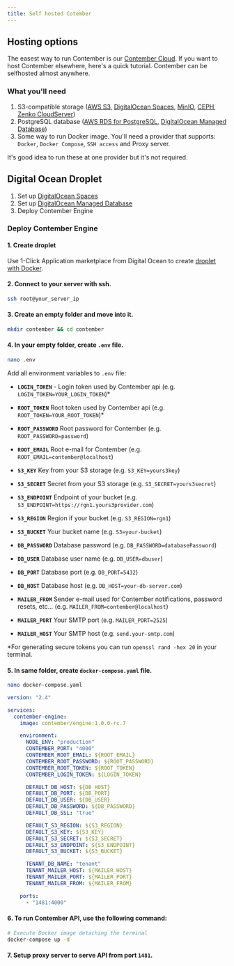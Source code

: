 ```yaml
---
title: Self hosted Cotember
---
```


## Hosting options

The easest way to run Contember is our [Contember Cloud](https://www.contember.com/cloud). If you want to host Contember elsewhere, here's a quick tutorial. Contember can be selfhosted almost anywhere.

### What you'll need

1. S3-compatible storage ([AWS S3](https://aws.amazon.com/s3/), [DigitalOcean Spaces](https://www.digitalocean.com/products/spaces/), [MinIO](https://min.io/), [CEPH](https://ceph.io/), [Zenko CloudServer](https://www.zenko.io/cloudserver/))
2. PostgreSQL database ([AWS RDS for PostgreSQL](https://aws.amazon.com/rds/postgresql/), [DigitalOcean Managed Database](https://www.digitalocean.com/products/managed-databases/))
3. Some way to run Docker image. You'll need a provider that supports: `Docker`, `Docker Compose`, `SSH access` and Proxy server.

It's good idea to run these at one provider but it's not required.

## Digital Ocean Droplet

1. Set up [DigitalOcean Spaces](https://www.digitalocean.com/products/spaces/)
2. Set up [DigitalOcean Managed Database](https://www.digitalocean.com/products/managed-databases/)
3. Deploy Contember Engine

### Deploy Contember Engine

#### 1. Create droplet

Use 1-Click Application marketplace from Digital Ocean to create [droplet with Docker](https://marketplace.digitalocean.com/apps/docker).

#### 2. Connect to your server with ssh.

```bash
ssh root@your_server_ip
```

#### 3. Create an empty folder and move into it.

```bash
mkdir contember && cd contember
```

#### 4. In your empty folder, create `.env` file.

```bash
nano .env
```

Add all environment variables to `.env` file:

- **`LOGIN_TOKEN`** - Login token used by Contember api (e.g. `LOGIN_TOKEN=YOUR_LOGIN_TOKEN`)\*
- **`ROOT_TOKEN`** Root token used by Contember api (e.g. `ROOT_TOKEN=YOUR_ROOT_TOKEN`)\*
- **`ROOT_PASSWORD`** Root password for Contember (e.g. `ROOT_PASSWORD=password`)
- **`ROOT_EMAIL`** Root e-mail for Contember (e.g. `ROOT_EMAIL=contember@localhost`)

- **`S3_KEY`** Key from your S3 storage (e.g. `S3_KEY=yours3key`)
- **`S3_SECRET`** Secret from your S3 storage (e.g. `S3_SECRET=yours3secret`)
- **`S3_ENDPOINT`** Endpoint of your bucket (e.g. `S3_ENDPOINT=https://rgn1.yours3provider.com`)
- **`S3_REGION`** Region if your bucket (e.g. `S3_REGION=rgn1`)
- **`S3_BUCKET`** Your bucket name (e.g. `S3=your-bucket`)

- **`DB_PASSWORD`** Database password (e.g. `DB_PASSWORD=databasePassword`)
- **`DB_USER`** Database user name (e.g. `DB_USER=dbuser`)
- **`DB_PORT`** Database port (e.g. `DB_PORT=5432`)
- **`DB_HOST`** Database host (e.g. `DB_HOST=your-db-server.com`)

- **`MAILER_FROM`** Sender e-mail used for Contember notifications, password resets, etc... (e.g. `MAILER_FROM=contember@localhost`)
- **`MAILER_PORT`** Your SMTP port (e.g. `MAILER_PORT=2525`)
- **`MAILER_HOST`** Your SMTP host (e.g. `send.your-smtp.com`)

\*For generating secure tokens you can run `openssl rand -hex 20` in your terminal.

#### 5. In same folder, create `docker-compose.yaml` file.

```bash
nano docker-compose.yaml
```

```yaml title="docker-compose.yaml"
version: "2.4"

services:
  contember-engine:
    image: contember/engine:1.0.0-rc.7

    environment:
      NODE_ENV: "production"
      CONTEMBER_PORT: "4000"
      CONTEMBER_ROOT_EMAIL: ${ROOT_EMAIL}
      CONTEMBER_ROOT_PASSWORD: ${ROOT_PASSWORD}
      CONTEMBER_ROOT_TOKEN: ${ROOT_TOKEN}
      CONTEMBER_LOGIN_TOKEN: ${LOGIN_TOKEN}

      DEFAULT_DB_HOST: ${DB_HOST}
      DEFAULT_DB_PORT: ${DB_PORT}
      DEFAULT_DB_USER: ${DB_USER}
      DEFAULT_DB_PASSWORD: ${DB_PASSWORD}
      DEFAULT_DB_SSL: "true"

      DEFAULT_S3_REGION: ${S3_REGION}
      DEFAULT_S3_KEY: ${S3_KEY}
      DEFAULT_S3_SECRET: ${S3_SECRET}
      DEFAULT_S3_ENDPOINT: ${S3_ENDPOINT}
      DEFAULT_S3_BUCKET: ${S3_BUCKET}

      TENANT_DB_NAME: "tenant"
      TENANT_MAILER_HOST: ${MAILER_HOST}
      TENANT_MAILER_PORT: ${MAILER_PORT}
      TENANT_MAILER_FROM: ${MAILER_FROM}

    ports:
      - "1481:4000"
```

#### 6. To run Contember API, use the following command:

```bash
# Execute Docker image detaching the terminal
docker-compose up -d
```

#### 7. Setup proxy server to serve API from port `1481`.
